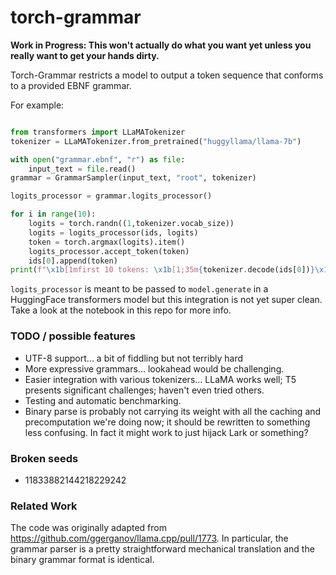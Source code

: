 # torch-grammar

**Work in Progress: This won't actually do what you want yet unless you really
want to get your hands dirty.**

Torch-Grammar restricts a model to output a token sequence that conforms to a
provided EBNF grammar.

For example:

```python

from transformers import LLaMATokenizer
tokenizer = LLaMATokenizer.from_pretrained("huggyllama/llama-7b")

with open("grammar.ebnf", "r") as file:
    input_text = file.read()
grammar = GrammarSampler(input_text, "root", tokenizer)

logits_processor = grammar.logits_processor()

for i in range(10):
    logits = torch.randn((1,tokenizer.vocab_size))
    logits = logits_processor(ids, logits)
    token = torch.argmax(logits).item()
    logits_processor.accept_token(token)
    ids[0].append(token)
print(f"\x1b[1mfirst 10 tokens: \x1b[1;35m{tokenizer.decode(ids[0])}\x1b[0m")
```

`logits_processor` is meant to be passed to `model.generate` in a HuggingFace
transformers model but this integration is not yet super clean. Take a look at
the notebook in this repo for more info.

### TODO / possible features

* UTF-8 support... a bit of fiddling but not terribly hard
* More expressive grammars... lookahead would be challenging.
* Easier integration with various tokenizers... LLaMA works well; T5 presents
  significant challenges; haven't even tried others.
* Testing and automatic benchmarking.
* Binary parse is probably not carrying its weight with all the caching and
  precomputation we're doing now; it should be rewritten to something less
  confusing. In fact it might work to just hijack Lark or something?

### Broken seeds

* 11833882144218229242

### Related Work

The code was originally adapted from
https://github.com/ggerganov/llama.cpp/pull/1773. In particular, the grammar
parser is a pretty straightforward mechanical translation and the binary grammar
format is identical.
